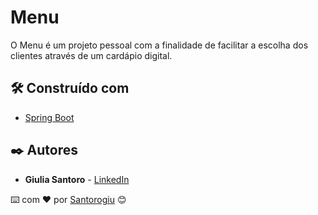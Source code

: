 # Menu

O Menu é um projeto pessoal com a finalidade de facilitar a escolha dos clientes através de um cardápio digital.

## 🛠️ Construído com

- [Spring Boot](https://spring.io/)

## ✒️ Autores

- **Giulia Santoro** - [LinkedIn](https://www.linkedin.com/in/giulia-santoro-ribeiro)

⌨️ com ❤️ por [Santorogiu](https://github.com/Santorogiu) 😊

